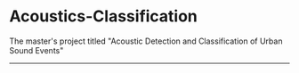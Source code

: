 # Acoustics-Classification
The master's project titled "Acoustic Detection and Classification of Urban Sound Events"
_____________


